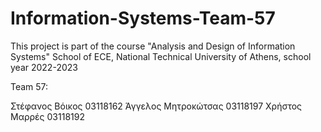 # Information-Systems-Team-57
This project is part of the course "Analysis and Design of Information Systems" School of ECE, National Technical University of Athens, school year 2022-2023 

Team 57:

Στέφανος Βόικος 03118162
Άγγελος Μητροκώτσας 03118197
Χρήστος Μαρρές 03118192
